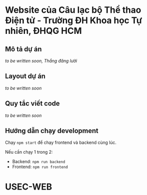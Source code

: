 # Website của Câu lạc bộ Thể thao Điện tử - Trường ĐH Khoa học Tự nhiên, ĐHQG HCM

## Mô tả dự án

*to be written soon, Thắng đăng lười*

## Layout dự án

*to be written soon*

## Quy tắc viết code

*to be written soon*

## Hướng dẫn chạy development

Chạy `npm start` để chạy frontend và backend cùng lúc.

Nếu cần chạy 1 trong 2:

- Backend: `npm run backend`
- Frontend: `npm run frontend`
# USEC-WEB
